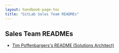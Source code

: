 ```yaml
---
layout: handbook-page-toc
title: "GitLab Sales Team READMEs"
---
```


## Sales Team READMEs

- [Tim Poffenbargers's README (Solutions Architect)](/handbook/sales/readmes/tim-poffenbarger.html)
